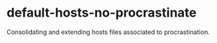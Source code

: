 # default-hosts-no-procrastinate
Consolidating and extending hosts files associated to procrastination.
